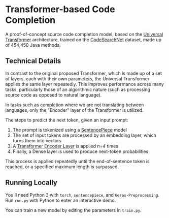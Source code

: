 # Transformer-based Code Completion

A proof-of-concept source code completion model,
based on the [Universal Transformer](https://arxiv.org/abs/1807.03819) 
architecture, trained on the [CodeSearchNet](https://github.com/github/CodeSearchNet)
dataset, made up of 454,450 Java methods.

## Technical Details

In contrast to the original proposed Transformer, which is made up of a set of
layers, each with their own parameters, the Universal Transformer applies the same
layer repeatedly. This improves performance across many tasks, particularly
those of an algorithmic nature (such as processing source code as opposed to 
natural language).

In tasks such as completion where we are not translating between languages,
only the "Encoder" layer of the Transformer is utilized.

The steps to predict the next token, given an input prompt:
1. The prompt is tokenized using a [SentencePiece](https://github.com/google/sentencepiece) model
2. The set of input tokens are processed by an embedding layer, which turns
them into vectors
3. A [Transformer Encoder Layer](https://pytorch.org/docs/master/generated/torch.nn.TransformerEncoderLayer.html) 
is applied *n=4* times
4. Finally, a Dense layer is used to produce next-token probabilities

This process is applied repeatedly until the end-of-sentence token is reached,
or a specified maximum length is surpassed.

## Running Locally
You'll need Python 3 with `torch`, `sentencepiece`, and `Keras-Preprocessing`.
Run ``run.py`` with Python to enter an interactive demo.

You can train a new model by editing the parameters in ``train.py``.
